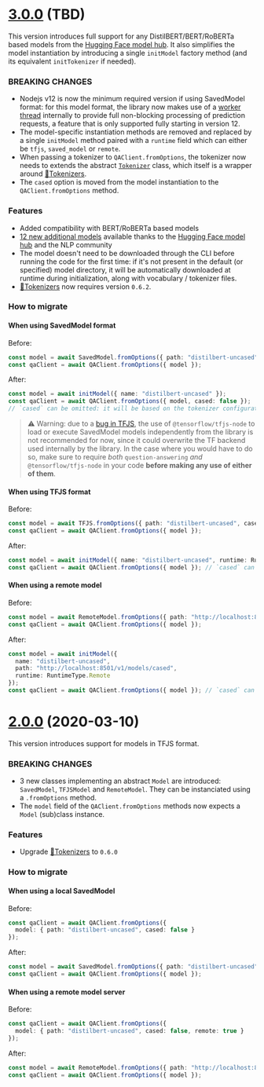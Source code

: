 # [3.0.0](https://github.com/huggingface/node-question-answering/compare/v2.0.0...v3.0.0) (TBD)

This version introduces full support for any DistilBERT/BERT/RoBERTa based models from the [Hugging Face model hub](https://huggingface.co/models). It also simplifies the model instantiation by introducing a single `initModel` factory method (and its equivalent `initTokenizer` if needed).

### BREAKING CHANGES

* Nodejs v12 is now the minimum required version if using SavedModel format: for this model format, the library now makes use of a [worker thread](https://nodejs.org/docs/latest-v12.x/api/worker_threads.html) internally to provide full non-blocking processing of prediction requests, a feature that is only supported fully starting in version 12.
* The model-specific instantiation methods are removed and replaced by a single `initModel` method paired with a `runtime` field which can either be `tfjs`, `saved_model` or `remote`.
* When passing a tokenizer to `QAClient.fromOptions`, the tokenizer now needs to extends the abstract [`Tokenizer`](./src/tokenizers/tokenizer.ts) class, which itself is a wrapper around [🤗Tokenizers](https://github.com/huggingface/tokenizers).
* The `cased` option is moved from the model instantiation to the `QAClient.fromOptions` method.

### Features

* Added compatibility with BERT/RoBERTa based models
* [12 new additional models](./README.md#models) available thanks to the [Hugging Face model hub](https://huggingface.co/models) and the NLP community
* The model doesn't need to be downloaded through the CLI before running the code for the first time: if it's not present in the default (or specified) model directory, it will be automatically downloaded at runtime during initialization, along with vocabulary / tokenizer files.
* [🤗Tokenizers](https://github.com/huggingface/tokenizers) now requires version `0.6.2`.

### How to migrate

#### When using SavedModel format

Before:
```typescript
const model = await SavedModel.fromOptions({ path: "distilbert-uncased", cased: false });
const qaClient = await QAClient.fromOptions({ model });
```

After:
```typescript
const model = await initModel({ name: "distilbert-uncased" });
const qaClient = await QAClient.fromOptions({ model, cased: false });
// `cased` can be omitted: it will be based on the tokenizer configuration if possible, otherwise inferred from the model name
```

> ⚠️ Warning: due to a [bug in TFJS](https://github.com/tensorflow/tfjs/issues/3463), the use of `@tensorflow/tfjs-node` to load or execute SavedModel models independently from the library is not recommended for now, since it could overwrite the TF backend used internally by the library. In the case where you would have to do so, make sure to require _both_ `question-answering` _and_ `@tensorflow/tfjs-node` in your code __before making any use of either of them__.

#### When using TFJS format

Before:
```typescript
const model = await TFJS.fromOptions({ path: "distilbert-uncased", cased: false });
const qaClient = await QAClient.fromOptions({ model });
```

After:
```typescript
const model = await initModel({ name: "distilbert-uncased", runtime: RuntimeType.TFJS });
const qaClient = await QAClient.fromOptions({ model }); // `cased` can be omitted (see SavedModel migration)
```

#### When using a remote model

Before:
```typescript
const model = await RemoteModel.fromOptions({ path: "http://localhost:8501/v1/models/cased" cased: false });
const qaClient = await QAClient.fromOptions({ model });
```

After:
```typescript
const model = await initModel({
  name: "distilbert-uncased",
  path: "http://localhost:8501/v1/models/cased",
  runtime: RuntimeType.Remote
});
const qaClient = await QAClient.fromOptions({ model }); // `cased` can be omitted (see SavedModel migration)
```

# [2.0.0](https://github.com/huggingface/node-question-answering/compare/v1.4.0...v2.0.0) (2020-03-10)

This version introduces support for models in TFJS format.

### BREAKING CHANGES

- 3 new classes implementing an abstract `Model` are introduced: `SavedModel`, `TFJSModel` and `RemoteModel`. They can be instanciated using a `.fromOptions` method.
- The `model` field of the `QAClient.fromOptions` methods now expects a `Model` (sub)class instance.

### Features

- Upgrade [🤗Tokenizers](https://github.com/huggingface/tokenizers) to `0.6.0`

### How to migrate

#### When using a local SavedModel

Before:
```typescript
const qaClient = await QAClient.fromOptions({
  model: { path: "distilbert-uncased", cased: false }
});
```

After:
```typescript
const model = await SavedModel.fromOptions({ path: "distilbert-uncased", cased: false });
const qaClient = await QAClient.fromOptions({ model });
```

#### When using a remote model server

Before:
```typescript
const qaClient = await QAClient.fromOptions({
  model: { path: "distilbert-uncased", cased: false, remote: true }
});
```

After:
```typescript
const model = await RemoteModel.fromOptions({ path: "http://localhost:8501/v1/models/cased", cased: false });
const qaClient = await QAClient.fromOptions({ model });
```
